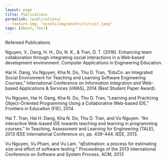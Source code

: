 ```yaml
---
layout: page
title: Publications
permalink: /publications/
---feature-img: "assets/img/pexels/circuit.jpeg"
tags: [About, Test]
---
```


Refereed Publications

Nguyen, V., Dang, H. H., Do, N. K., & Tran, D. T. (2016). Enhancing team collaboration through integrating social interactions in a Web‐based development environment. Computer Applications in Engineering Education.

Hai H. Dang, Vu Nguyen, Kha N. Do, Thu D. Tran, “EduCo: an Integrated Social Environment for Teaching and Learning Software Engineering Courses,” International Conference on Information Integration and Web-based Applications & Services (iiWAS), 2014 (Best Student Paper Award).

Vu Nguyen, Hai H. Dang, Kha N. Do, Thu D. Tran, “Learning and Practicing Object-Oriented Programming Using a Collaborative Web-based IDE,” Frontiers in Education (FIE), 2014.

Hai T. Tran, Hai H. Dang, Kha N. Do, Thu D. Tran, and Vu Nguyen. “An interactive Web-based IDE towards teaching and learning in programming courses.” In Teaching, Assessment and Learning for Engineering (TALE), 2013 IEEE International Conference on, pp. 439-444. IEEE, 2013.

Vu Nguyen, Vu Pham, and Vu Lam. “qEstimation: a process for estimating size and effort of software testing.” Proceedings of the 2013 International Conference on Software and System Process. ACM, 2013
 
